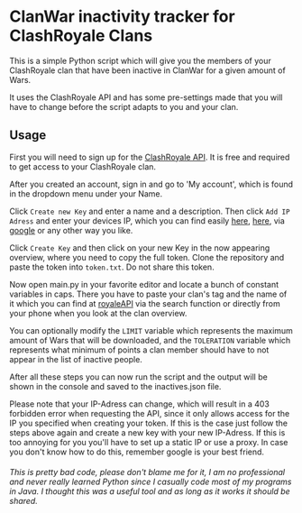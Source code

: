 # ClanWar inactivity tracker for ClashRoyale Clans

This is a simple Python script which will give you the members of your ClashRoyale clan that have been inactive in ClanWar for a given amount of Wars.

It uses the ClashRoyale API and has some pre-settings made that you will have to change before the script adapts to you and your clan.

## Usage

First you will need to sign up for the [ClashRoyale API](https://developer.clashroyale.com/#/register). It is free and required to get access to your ClashRoyale clan.

After you created an account, sign in and go to 'My account', which is found in the dropdown menu under your Name.


Click `Create new Key` and enter a name and a description. Then click `Add IP Adress` and enter your devices IP, which you can find easily [here](https://whatismyipaddress.com), [here](https://www.whatismyip.com), via [google](https://www.google.com/search?q=what+is+my+ip) or any other way you like.

Click `Create Key` and then click on your new Key in the now appearing overview, where you need to copy the full token. 
Clone the repository and paste the token into `token.txt`. Do not share this token.

Now open main.py in your favorite editor and locate a bunch of constant variables in caps. 
There you have to paste your clan's tag and the name of it which you can find at [royaleAPI](https://royaleapi.com/clans) via the search function or directly from your phone when you look at the clan overview.

You can optionally modify the `LIMIT` variable which represents the maximum amount of Wars that will be downloaded, and the `TOLERATION` variable which represents what minimum of points a clan member should have to not appear in the list of inactive people.

After all these steps you can now run the script and the output will be shown in the console and saved to the inactives.json file. 

Please note that your IP-Adress can change, which will result in a 403 forbidden error when requesting the API, since it only allows access for the IP you specified when creating your token. If this is the case just follow the steps above again and create a new key with your new IP-Adress. If this is too annoying for you you'll have to set up a static IP or use a proxy. In case you don't know how to do this, remember google is your best friend.


###### This is pretty bad code, please don't blame me for it, I am no professional and never really learned Python since I casually code most of my programs in Java. I thought this was a useful tool and as long as it works it should be shared. 

